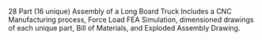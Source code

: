 28 Part (16 unique) Assembly of a Long Board Truck
Includes a CNC Manufacturing process, Force Load FEA Simulation, 
dimensioned drawings of each unique part, Bill of Materials, and Exploded Assembly Drawing.
